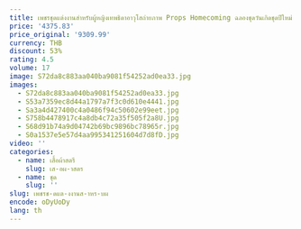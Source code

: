 ```yaml
---
title: เพชรชุดแต่งงานสําหรับผู้หญิงเทพธิดาอาวุโสถ่ายภาพ Props Homecoming ฉลองชุดวันเกิดชุดปีใหม่
price: '4375.83'
price_original: '9309.99'
currency: THB
discount: 53%
rating: 4.5
volume: 17
image: S72da8c883aa040ba9081f54252ad0ea33.jpg
images:
  - S72da8c883aa040ba9081f54252ad0ea33.jpg
  - S53a7359ec8d44a1797a7f3c0d610e4441.jpg
  - Sa3a4d427400c4a0486f94c50602e99eet.jpg
  - S758b4478917c4a8db4c72a35f505f2a8U.jpg
  - S68d91b74a9d04742b69bc9896bc78965r.jpg
  - S0a1537e5e57d4aa995341251604d7d8fD.jpg
video: ''
categories:
  - name: เสื้อผ้าสตรี
    slug: เส-อผ-าสตร
  - name: ชุด
    slug: ''
slug: เพชรช-ดแต-งงานส-าหร-บผ
encode: oDyUoDy
lang: th
---
```

  